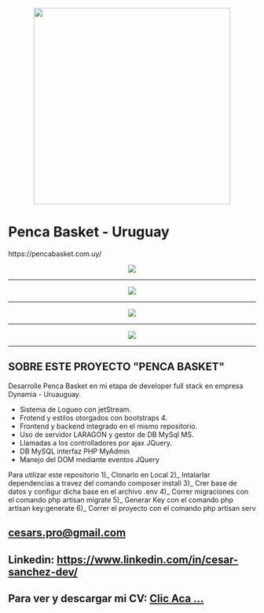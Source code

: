<p align="center"><a href="#"><img src="https://raw.githubusercontent.com/laravel/art/master/logo-lockup/5%20SVG/2%20CMYK/1%20Full%20Color/laravel-logolockup-cmyk-red.svg" width="400"></a></p>

<p align="center"> 
<h1><a>Penca Basket - Uruguay</a></h1>
https://pencabasket.com.uy/
</p>


<p align="center">
    <img src="https://i.postimg.cc/DytpDLRg/Captura-desde-2023-02-09-17-08-30.png" border="0"> 
</p>   
<hr>
<p align="center">
    <img src="https://i.postimg.cc/T3DFYCnF/Captura-desde-2023-02-09-17-04-18.png" border="0"> 
</p>
<hr> 
 
<p align="center">
    <img src="https://i.postimg.cc/ryHf05yk/Captura-desde-2023-02-09-17-07-44.png" border="0">
</p>
<hr>
<p align="center">
    <img src="https://i.postimg.cc/s2fL9ykd/Captura-desde-2023-02-09-17-05-49.png" border="0">
</p>
<hr>


## SOBRE ESTE PROYECTO "PENCA BASKET" 

Desarrolle Penca Basket en mi etapa de developer full stack en empresa Dynamia - Uruauguay.

- Sistema de Logueo con jetStream.
- Frotend y estilos otorgados con bootstraps 4.
- Frontend y backend integrado en el mismo repositorio.
- Uso de servidor LARAGON y gestor de DB MySql MS.
- Llamadas a los controlladores por ajax JQuery.
- DB MySQL interfaz PHP MyAdmin
- Manejo del DOM mediante eventos JQuery

Para utilizar este repositorio
1)_ Clonarlo en Local
2)_ Intalarlar dependencias a travez del comando composer install
3)_ Crer base de datos y configur dicha base en el archivo .env
4)_ Correr migraciones con el comando php artisan migrate 
5)_ Generar Key con el comando php artisan key:generate
6)_ Correr el proyecto con el comando php artisan serv

 
 

## cesars.pro@gmail.com
## Linkedin: https://www.linkedin.com/in/cesar-sanchez-dev/
## Para ver y descargar mi CV: <a href="https://shorten.world/qxnxs"> Clic Aca ...</a>

